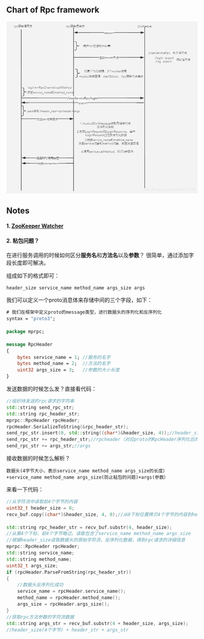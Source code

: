 

## Chart of Rpc framework
![img](https://github.com/Tiannia/intro_to_ai/blob/main/PhotoRepository/9c777f0536d2418a9e01d6499c7c50d1.png?raw=true)


## Notes
#### 1. [ZooKeeper Watcher](https://blog.csdn.net/weixin_43893397/article/details/103461472)

#### 2. 粘包问题？

在进行服务调用的时候如何区分**服务名**和**方法名**以及**参数**？
很简单，通过添加字段长度即可解决。

组成如下的格式即可：

    header_size service_name method_name args_size args

我们可以定义一个proto消息体来存储中间的三个字段，如下：
```proto
# 我们在框架中定义proto的message类型，进行数据头的序列化和反序列化
syntax = "proto3";

package mprpc;

message RpcHeader
{
    bytes service_name = 1; //服务的名字
    bytes method_name = 2;  //方法的名字
    uint32 args_size = 3;   //参数的大小长度
}
```

发送数据的时候怎么发？直接看代码：
```c++
//组织待发送的rpc请求的字符串
std::string send_rpc_str;
std::string rpc_header_str;
mprpc::RpcHeader rpcHeader;
rpcHeader.SerializeToString(&rpc_header_str);
send_rpc_str.insert(0, std::string((char*)&header_size, 4));//header_size，从开头开始，写4个字节，二进制存储head_size，就是一个整数
send_rpc_str += rpc_header_str;//rpcheader（对应proto的RpcHeader序列化后的结果）
send_rpc_str += args_str;//args
```

接收数据的时候怎么解析？

    数据头(4字节大小，表示service_name method_name args_size的长度）+service_name method_name args_size(防止粘包的问题)+args(参数）

来看一下代码：
```c++
//从字符流中读取前4个字节的内容
uint32_t header_size = 0;
recv_buf.copy((char*)&header_size, 4, 0);//从0下标位置拷贝4个字节的内容到header_size 

std::string rpc_header_str = recv_buf.substr(4, header_size);
//从第4个下标，前4个字节略过。读取包含了service_name method_name args_size 
//根据header_size读取数据头的原始字符流，反序列化数据，得到rpc请求的详细信息
mprpc::RpcHeader rpcHeader;
std::string service_name;
std::string method_name;
uint32_t args_size;
if (rpcHeader.ParseFromString(rpc_header_str))
{
    //数据头反序列化成功
    service_name = rpcHeader.service_name();
    method_name = rpcHeader.method_name();
    args_size = rpcHeader.args_size();
}
//获取rpc方法参数的字符流数据
std::string args_str = recv_buf.substr(4 + header_size, args_size);
//header_size(4个字节) + header_str + args_str
```